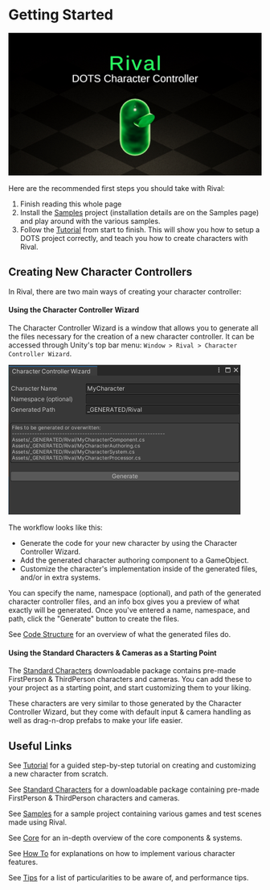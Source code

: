 # Getting Started

![](./Images/logo.png)

Here are the recommended first steps you should take with Rival:
1. Finish reading this whole page
1. Install the [Samples](./samples.md) project (installation details are on the Samples page) and play around with the various samples.
1. Follow the [Tutorial](./tutorial.md) from start to finish. This will show you how to setup a DOTS project correctly, and teach you how to create characters with Rival.


## Creating New Character Controllers 

In Rival, there are two main ways of creating your character controller:

#### Using the Character Controller Wizard

The Character Controller Wizard is a window that allows you to generate all the files necessary for the creation of a new character controller. It can be accessed through Unity's top bar menu: `Window > Rival > Character Controller Wizard`. 

![](./Images/character_wizard.png)

The workflow looks like this:
- Generate the code for your new character by using the Character Controller Wizard. 
- Add the generated character authoring component to a GameObject.
- Customize the character's implementation inside of the generated files, and/or in extra systems.

You can specify the name, namespace (optional), and path of the generated character controller files, and an info box gives you a preview of what exactly will be generated. Once you've entered a name, namespace, and path, click the "Generate" button to create the files.

See [Code Structure](./Core/code-structure.md) for an overview of what the generated files do.

#### Using the Standard Characters & Cameras as a Starting Point

The [Standard Characters](./standard-characters.md) downloadable package contains pre-made FirstPerson & ThirdPerson characters and cameras. You can add these to your project as a starting point, and start customizing them to your liking.

These characters are very similar to those generated by the Character Controller Wizard, but they come with default input & camera handling as well as drag-n-drop prefabs to make your life easier.


## Useful Links

See [Tutorial](./tutorial.md) for a guided step-by-step tutorial on creating and customizing a new character from scratch.

See [Standard Characters](./standard-characters.md) for a downloadable package containing pre-made FirstPerson & ThirdPerson characters and cameras.

See [Samples](./samples.md) for a sample project containing various games and test scenes made using Rival.

See [Core](./core.md) for an in-depth overview of the core components & systems. 

See [How To](./how-to.md) for explanations on how to implement various character features.

See [Tips](./tips.md) for a list of particularities to be aware of, and performance tips.
